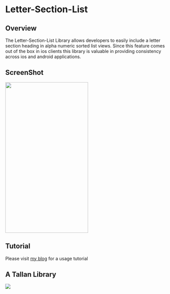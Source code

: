 Letter-Section-List 
===================

Overview
--------
The Letter-Section-List Library allows developers to easily include a letter section heading in alpha numeric sorted list views.  Since this feature comes out of the box in ios clients this library is valuable in providing consistency across ios and android applications.

ScreenShot
--------
<img src="https://raw2.github.com/tallan/Letter-Section-List/master/screenshot.png" width="260" height="473" />

Tutorial
--------
Please visit [my blog](http://blog.tallan.com/2014/01/31/android-letter-section-listview/#more-3916) for a usage tutorial


A Tallan Library
--------
<img src="https://raw2.github.com/tallan/Letter-Section-List/master/tallan.png" />
